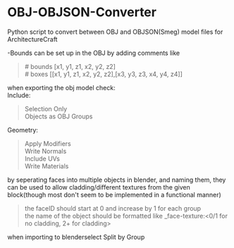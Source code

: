 # OBJ-OBJSON-Converter
Python script to convert between OBJ and OBJSON(Smeg) model files for ArchitectureCraft

-Bounds can be set up in the OBJ by adding comments like<br>
>\# bounds [x1, y1, z1, x2, y2, z2]<br>
>\# boxes [[x1, y1, z1, x2, y2, z2],[x3, y3, z3, x4, y4, z4]]<br>

when exporting the obj model check:<br>
Include:<br>
>Selection Only<br>
>Objects as OBJ Groups<br>

Geometry:<br>
>Apply Modifiers<br>
>Write Normals<br>
>Include UVs<br>
>Write Materials<br>

by seperating faces into multiple objects in blender, and naming them, they can be used to allow cladding/different textures
from the given block(though most don't seem to be implemented in a functional manner)<br>
  >the faceID should start at 0 and increase by 1 for each group<br>
  >the name of the object should be formatted like <identifier>_face<faceID>-texture:<0/1 for no cladding, 2+ for cladding> 
  
when importing to blenderselect Split by Group
